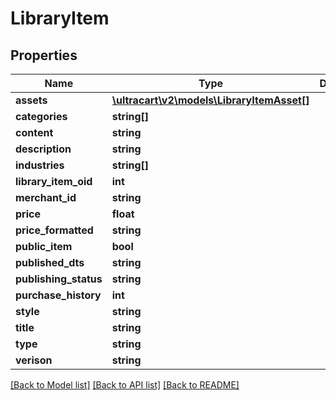 # LibraryItem

## Properties
Name | Type | Description | Notes
------------ | ------------- | ------------- | -------------
**assets** | [**\ultracart\v2\models\LibraryItemAsset[]**](LibraryItemAsset.md) |  | [optional] 
**categories** | **string[]** |  | [optional] 
**content** | **string** |  | [optional] 
**description** | **string** |  | [optional] 
**industries** | **string[]** |  | [optional] 
**library_item_oid** | **int** |  | [optional] 
**merchant_id** | **string** |  | [optional] 
**price** | **float** |  | [optional] 
**price_formatted** | **string** |  | [optional] 
**public_item** | **bool** |  | [optional] 
**published_dts** | **string** |  | [optional] 
**publishing_status** | **string** |  | [optional] 
**purchase_history** | **int** |  | [optional] 
**style** | **string** |  | [optional] 
**title** | **string** |  | [optional] 
**type** | **string** |  | [optional] 
**verison** | **string** |  | [optional] 

[[Back to Model list]](../README.md#documentation-for-models) [[Back to API list]](../README.md#documentation-for-api-endpoints) [[Back to README]](../README.md)


